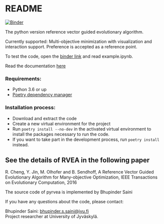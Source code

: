 # README
[![Binder](https://mybinder.org/badge_logo.svg)](https://mybinder.org/v2/gh/EchoBetaGlass/pyrvea/master)

The python version reference vector guided evolutionary algorithm.

Currently supported: Multi-objective minimization with visualization and interaction support. Preference is accepted as a reference point.

To test the code, open the [binder link](https://mybinder.org/v2/gh/EchoBetaGlass/pyrvea/master) and read example.ipynb.

Read the documentation [here](https://pyrvea.readthedocs.io/en/latest/)

### Requirements:
* Python 3.6 or up
* [Poetry dependency manager](https://github.com/sdispater/poetry)

### Installation process:
* Download and extract the code
* Create a new virtual environment for the project
* Run `poetry install --no-dev` in the activated virtual environment to install the packages necessary to run the code.
* If you want to take part in the development process, run `poetry install` instead.

## See the details of RVEA in the following paper

R. Cheng, Y. Jin, M. Olhofer and B. Sendhoff,
A Reference Vector Guided Evolutionary Algorithm for Many-objective
Optimization, IEEE Transactions on Evolutionary Computation, 2016

The source code of pyrvea is implemented by Bhupinder Saini

If you have any questions about the code, please contact:

Bhupinder Saini: bhupinder.s.saini@jyu.fi\
Project researcher at University of Jyväskylä.